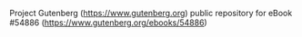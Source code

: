 Project Gutenberg (https://www.gutenberg.org) public repository for
eBook #54886 (https://www.gutenberg.org/ebooks/54886)
